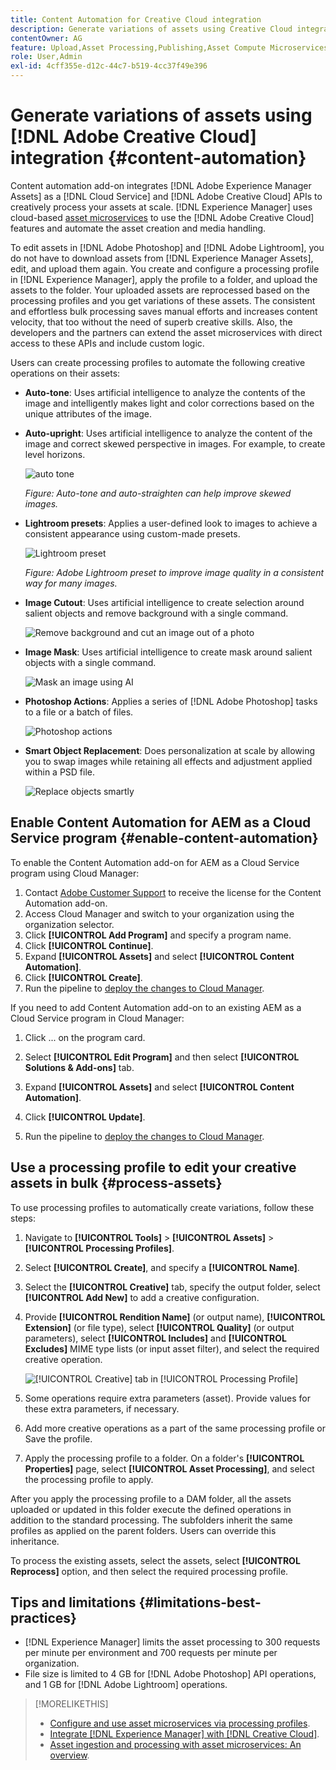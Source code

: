 ```yaml
---
title: Content Automation for Creative Cloud integration
description: Generate variations of assets using Creative Cloud integration
contentOwner: AG
feature: Upload,Asset Processing,Publishing,Asset Compute Microservices,Workflow
role: User,Admin
exl-id: 4cff355e-d12c-44c7-b519-4cc37f49e396
---
```

# Generate variations of assets using [!DNL Adobe Creative Cloud] integration {#content-automation}

Content automation add-on integrates [!DNL Adobe Experience Manager Assets] as a [!DNL Cloud Service] and [!DNL Adobe Creative Cloud] APIs to creatively process your assets at scale. [!DNL Experience Manager] uses cloud-based [asset microservices](/help/assets/asset-microservices-overview.md) to use the [!DNL Adobe Creative Cloud] features and automate the asset creation and media handling.

To edit assets in [!DNL Adobe Photoshop] and [!DNL Adobe Lightroom], you do not have to download assets from [!DNL Experience Manager Assets], edit, and upload them again. You create and configure a processing profile in [!DNL Experience Manager], apply the profile to a folder, and upload the assets to the folder. Your uploaded assets are reprocessed based on the processing profiles and you get variations of these assets. The consistent and effortless bulk processing saves manual efforts and increases content velocity, that too without the need of superb creative skills. Also, the developers and the partners can extend the asset microservices with direct access to these APIs and include custom logic.

Users can create processing profiles to automate the following creative operations on their assets:

* **Auto-tone**: Uses artificial intelligence to analyze the contents of the image and intelligently makes light and color corrections based on the unique attributes of the image.

* **Auto-upright**: Uses artificial intelligence to analyze the content of the image and correct skewed perspective in images. For example, to create level horizons.

   ![auto tone](/help/assets/assets/content-automation-autotone.png)

   *Figure: Auto-tone and auto-straighten can help improve skewed images.*

* **Lightroom presets**: Applies a user-defined look to images to achieve a consistent appearance using custom-made presets.

   ![Lightroom preset](/help/assets/assets/content-automation-lrpresets.png)

   *Figure: Adobe Lightroom preset to improve image quality in a consistent way for many images.*

* **Image Cutout**: Uses artificial intelligence to create selection around salient objects and remove background with a single command.

   ![Remove background and cut an image out of a photo](/help/assets/assets/content-automation-backgroundremove.png)

* **Image Mask**: Uses artificial intelligence to create mask around salient objects with a single command.

   ![Mask an image using AI](/help/assets/assets/content-automation-mask.png)

* **Photoshop Actions**: Applies a series of [!DNL Adobe Photoshop] tasks to a file or a batch of files.

   ![Photoshop actions](/help/assets/assets/content-automation-psactions.png)

* **Smart Object Replacement**: Does personalization at scale by allowing you to swap images while retaining all effects and adjustment applied within a PSD file.

   ![Replace objects smartly](/help/assets/assets/content-automation-objectreplace.png)

## Enable Content Automation for AEM as a Cloud Service program {#enable-content-automation}

To enable the Content Automation add-on for AEM as a Cloud Service program using Cloud Manager:

 1. Contact [Adobe Customer Support](https://experienceleague.adobe.com/#support) to receive the license for the Content Automation add-on.
 1. Access Cloud Manager and switch  to your organization using the organization selector.
 1. Click **[!UICONTROL Add Program]** and specify a program name.
 1. Click **[!UICONTROL Continue]**.
 1. Expand **[!UICONTROL Assets]** and select **[!UICONTROL Content Automation]**.
 1. Click **[!UICONTROL Create]**.
 1. Run the pipeline to [deploy the changes to Cloud Manager](https://experienceleague.adobe.com/docs/experience-manager-cloud-service/content/implementing/using-cloud-manager/deploy-code.html).

 If you need to add Content Automation add-on to an existing AEM as a Cloud Service program in Cloud Manager:

   1. Click ... on the program card.

   1. Select **[!UICONTROL Edit Program]** and then select **[!UICONTROL Solutions & Add-ons]** tab.

   1. Expand **[!UICONTROL Assets]** and select **[!UICONTROL Content Automation]**.
   1. Click **[!UICONTROL Update]**.
   1. Run the pipeline to [deploy the changes to Cloud Manager](https://experienceleague.adobe.com/docs/experience-manager-cloud-service/content/implementing/using-cloud-manager/deploy-code.html).

## Use a processing profile to edit your creative assets in bulk {#process-assets}

To use processing profiles to automatically create variations, follow these steps:

1. Navigate to **[!UICONTROL Tools]** > **[!UICONTROL Assets]** > **[!UICONTROL Processing Profiles]**.

1. Select **[!UICONTROL Create]**, and specify a **[!UICONTROL Name]**.

1. Select the **[!UICONTROL Creative]** tab, specify the output folder, select **[!UICONTROL Add New]** to add a creative configuration.

1. Provide **[!UICONTROL Rendition Name]** (or output name), **[!UICONTROL Extension]** (or file type), select **[!UICONTROL Quality]** (or output parameters), select **[!UICONTROL Includes]** and **[!UICONTROL Excludes]** MIME type lists (or input asset filter), and select the required creative operation.

   ![[!UICONTROL Creative] tab in [!UICONTROL Processing Profile]](assets/creative-processing-profile.png)

1. Some operations require extra parameters (asset). Provide values for these extra parameters, if necessary.

1. Add more creative operations as a part of the same processing profile or Save the profile.

1. Apply the processing profile to a folder. On a folder's **[!UICONTROL Properties]** page, select **[!UICONTROL Asset Processing]**, and select the processing profile to apply.

After you apply the processing profile to a DAM folder, all the assets uploaded or updated in this folder execute the defined operations in addition to the standard processing. The subfolders inherit the same profiles as applied on the parent folders. Users can override this inheritance.

To process the existing assets, select the assets, select **[!UICONTROL Reprocess]** option, and then select the required processing profile.

## Tips and limitations {#limitations-best-practices}

* [!DNL Experience Manager] limits the asset processing to 300 requests per minute per environment and 700 requests per minute per organization.
* File size is limited to 4 GB for [!DNL Adobe Photoshop] API operations, and 1 GB for [!DNL Adobe Lightroom] operations.

>[!MORELIKETHIS]
>
>* [Configure and use asset microservices via processing profiles](/help/assets/asset-microservices-configure-and-use.md).
>* [Integrate [!DNL Experience Manager] with [!DNL Creative Cloud]](/help/assets/aem-cc-integration-best-practices.md).
>* [Asset ingestion and processing with asset microservices: An overview](/help/assets/asset-microservices-overview.md).
